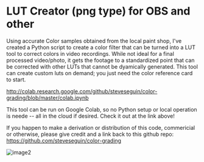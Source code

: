# LUT Creator (png type) for OBS and other



Using accurate Color samples obtained from the local paint shop, I've created a Python script to create a color filter that can be turned into a LUT tool to correct colors in video recordings.  While not ideal for a final processed video/photo, it gets the footage to a standardized point that can be corrected with other LUTs that cannot be dyamically generated. This tool can create custom luts on demand; you just need the color reference card to start.

http://colab.research.google.com/github/steveseguin/color-grading/blob/master/colab.ipynb

This tool can be run on Google Colab, so no Python setup or local operation is neede -- all in the cloud if desired. Check it out at the link above!

If you happen to make a derivation or distribution of this code, commericial or otherwise, please give credit and a link back to this github repo: https://github.com/steveseguin/color-grading


![image2](https://github.com/steveseguin/color-grading/raw/master/obs-layout.jpg)
